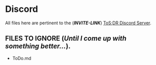 # Discord
All files here are pertinent to the (***INVITE-LINK***) [ToS;DR Discord Server](https://discord.gg/A3tUsSR).

## FILES TO IGNORE (*Until I come up with something better...*).
  - ToDo.md
